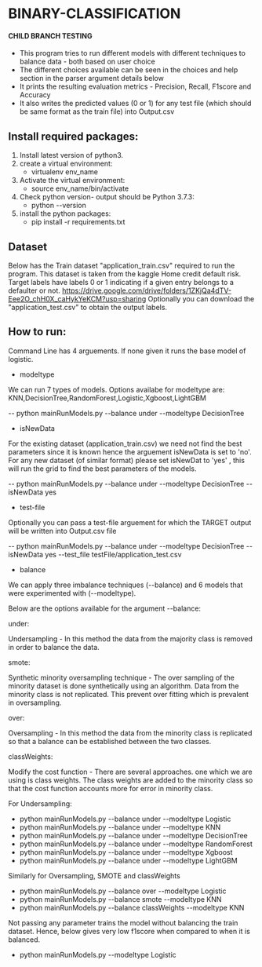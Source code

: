 # BINARY-CLASSIFICATION
#### CHILD BRANCH TESTING
- This program tries to run different models with different techniques to balance data - both based on user choice
- The different choices available can be seen in the choices and help section in the parser argument details below
- It prints the resulting evaluation metrics - Precision, Recall, F1score and Accuracy
- It also writes the predicted values (0 or 1) for any test file (which should be same format as the train file) into Output.csv

## Install required packages:
1. Install latest version of python3.
2. create a virtual environment:
   - virtualenv env_name
3. Activate the virtual environment:
   - source env_name/bin/activate
4. Check python version- output should be Python 3.7.3:
   - python --version
4. install the python packages:
   - pip install -r requirements.txt

## Dataset
Below has the Train dataset "application_train.csv" required to run the program.
This dataset is taken from the kaggle Home credit default risk. Target labels have labels 0 or 1 indicating if a given entry belongs to a defaulter or not.
https://drive.google.com/drive/folders/1ZKjQa4dTV-Eee2O_chH0X_caHykYeKCM?usp=sharing
Optionally you can download the "application_test.csv" to obtain the output labels.

## How to run:

Command Line has 4 arguements. If none given it runs the base model of logistic.

- modeltype

We can run 7 types of models. Options availabe for modeltype are: 
KNN,DecisionTree,RandomForest,Logistic,Xgboost,LightGBM

-- python mainRunModels.py --balance under --modeltype DecisionTree

- isNewData

For the existing dataset (application_train.csv) we need not find the best parameters since it is known hence the arguement isNewData is set to 'no'. For any new dataset (of similar format) please set isNewDat to 'yes' , this will run the grid to find the best parameters of the models.

-- python mainRunModels.py --balance under --modeltype DecisionTree --isNewData yes

- test-file

Optionally you can pass a test-file arguement for which the TARGET output will be written into Output.csv file

-- python mainRunModels.py --balance under --modeltype DecisionTree --isNewData yes --test_file testFile/application_test.csv

- balance

We can apply three imbalance techniques (--balance) and 6 models that were experimented with (--modeltype). 

Below are the options available for the argument --balance:

under:

Undersampling - In this method the data from the majority class is removed in order to balance the data.

smote:

Synthetic minority oversampling technique - The over sampling of the minority dataset is done synthetically using an algorithm. Data from the minority class is not replicated. This prevent over fitting which is prevalent in oversampling.

over:

Oversampling - In this method the data from the minority class is replicated so that a balance can be established between the two classes.

classWeights:

Modify the cost function - There are several approaches. one which we are using is class weights. The class weights are added to the minority class so that the cost function accounts more for error in minority class.

For Undersampling:
- python mainRunModels.py --balance under --modeltype Logistic
- python mainRunModels.py --balance under --modeltype KNN
- python mainRunModels.py --balance under --modeltype DecisionTree
- python mainRunModels.py --balance under --modeltype RandomForest
- python mainRunModels.py --balance under --modeltype Xgboost
- python mainRunModels.py --balance under --modeltype LightGBM

Similarly for Oversampling, SMOTE and classWeights
- python mainRunModels.py --balance over --modeltype Logistic
- python mainRunModels.py --balance smote --modeltype KNN
- python mainRunModels.py --balance classWeights --modeltype KNN

Not passing any parameter trains the model without balancing the train dataset. Hence, below gives very low f1score when compared to when it is balanced.
- python mainRunModels.py --modeltype Logistic
